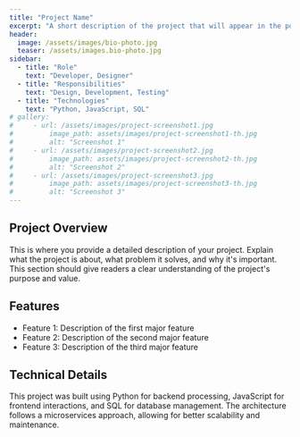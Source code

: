 ```yaml
---
title: "Project Name"
excerpt: "A short description of the project that will appear in the portfolio grid."
header:
  image: /assets/images/bio-photo.jpg
  teaser: /assets/images.bio-photo.jpg
sidebar:
  - title: "Role"
    text: "Developer, Designer"
  - title: "Responsibilities"
    text: "Design, Development, Testing"
  - title: "Technologies"
    text: "Python, JavaScript, SQL"
# gallery:
#     - url: /assets/images/project-screenshot1.jpg
#         image_path: assets/images/project-screenshot1-th.jpg
#         alt: "Screenshot 1"
#     - url: /assets/images/project-screenshot2.jpg
#         image_path: assets/images/project-screenshot2-th.jpg
#         alt: "Screenshot 2"
#     - url: /assets/images/project-screenshot3.jpg
#         image_path: assets/images/project-screenshot3-th.jpg
#         alt: "Screenshot 3"
---
```


## Project Overview

This is where you provide a detailed description of your project. Explain what the project is about, what problem it solves, and why it's important. This section should give readers a clear understanding of the project's purpose and value.

## Features

- Feature 1: Description of the first major feature
- Feature 2: Description of the second major feature
- Feature 3: Description of the third major feature

## Technical Details

This project was built using Python for backend processing, JavaScript for frontend interactions, and SQL for database management. The architecture follows a microservices approach, allowing for better scalability and maintenance.
